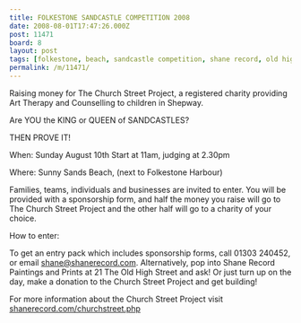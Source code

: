 ```yaml
---
title: FOLKESTONE SANDCASTLE COMPETITION 2008
date: 2008-08-01T17:47:26.000Z
post: 11471
board: 8
layout: post
tags: [folkestone, beach, sandcastle competition, shane record, old high street, php]
permalink: /m/11471/
---
```

Raising money for The Church Street Project, a registered charity providing Art Therapy and Counselling to children in Shepway.

Are YOU the KING or QUEEN of SANDCASTLES?

THEN PROVE IT!

When: Sunday August 10th Start at 11am, judging at 2.30pm

Where: Sunny Sands Beach, (next to Folkestone Harbour)

Families, teams, individuals and businesses are invited to enter. You will be provided with a sponsorship form, and half the money you raise will go to The Church Street Project and the other half will go to a charity of your choice.

How to enter:

To get an entry pack which includes sponsorship forms, call 01303 240452, or email shane@shanerecord.com. Alternatively, pop into Shane Record Paintings and Prints at 21 The Old High Street and ask! Or just turn up on the day, make a donation to the Church Street Project and get building!

For more information about the Church Street Project visit <a href="http://www.shanerecord.com/churchstreet.php">shanerecord.com/churchstreet.php</a>
